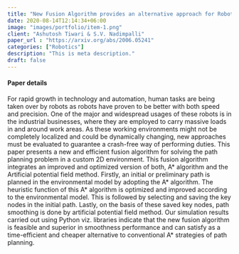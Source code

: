 ```yaml
---
title: "New Fusion Algorithm provides an alternative approach for Robotic path planning"
date: 2020-08-14T12:14:34+06:00
image: "images/portfolio/item-1.png"
client: "Ashutosh Tiwari & S.V. Nadimpalli"
paper_url : "https://arxiv.org/abs/2006.05241"
categories: ["Robotics"]
description: "This is meta description."
draft: false
---
```


#### Paper details
For rapid growth in technology and automation, human tasks are being taken over by robots as robots have proven to be better with both speed and precision. One of the major and widespread usages of these robots is in the industrial businesses, where they are employed to carry massive loads in and around work areas. As these working environments might not be completely localized and could be dynamically changing, new approaches must be evaluated to guarantee a crash-free way of performing duties. This paper presents a new and efficient fusion algorithm for solving the path planning problem in a custom 2D environment. This fusion algorithm integrates an improved and optimized version of both, A\* algorithm and the Artificial potential field method. Firstly, an initial or preliminary path is planned in the environmental model by adopting the A\* algorithm. The heuristic function of this A\* algorithm is optimized and improved according to the environmental model. This is followed by selecting and saving the key nodes in the initial path. Lastly, on the basis of these saved key nodes, path smoothing is done by artificial potential field method. Our simulation results carried out using Python viz. libraries indicate that the new fusion algorithm is feasible and superior in smoothness performance and can satisfy as a time-efficient and cheaper alternative to conventional A* strategies of path planning.
